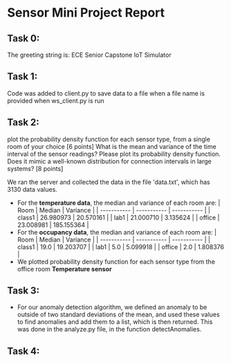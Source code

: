# Sensor Mini Project Report
## Task 0: 
The greeting string is: ECE Senior Capstone IoT Simulator
## Task 1: 
Code was added to client.py to save data to a file when a file name is provided when ws_client.py is run
## Task 2: 

plot the probability density function for each sensor type, from a single room of your choice [6 points]
What is the mean and variance of the time interval of the sensor readings? Please plot its probability density function. Does it mimic a well-known distribution for connection intervals in large systems? [8 points]

We ran the server and collected the data in the file 'data.txt', which has 3130 data values.
* For the **temperature data**, the median and variance of each room are: 
| Room | Median | Variance | 
| ----------- | ----------- | ----------- |
| class1 | 26.980973 | 20.570161 |
| lab1 | 21.000710 | 3.135624 |
| office | 23.008981 | 185.155364 |
* For the **occupancy data**, the median and variance of each room are:
| Room | Median | Variance | 
| ----------- | ----------- | ----------- |
| class1 | 19.0 | 19.203707 |
| lab1 | 5.0 | 5.099918 |
| office | 2.0 | 1.808376 |
* We plotted probability density function for each sensor type from the office room
**Temperature sensor**

## Task 3:
* For our anomaly detection algorithm, we defined an anomaly to be outside of two standard deviations of the mean, and used these values to find anomalies and add them to a list, which is then returned. This was done in the analyze.py file, in the function detectAnomalies.
## Task 4:
